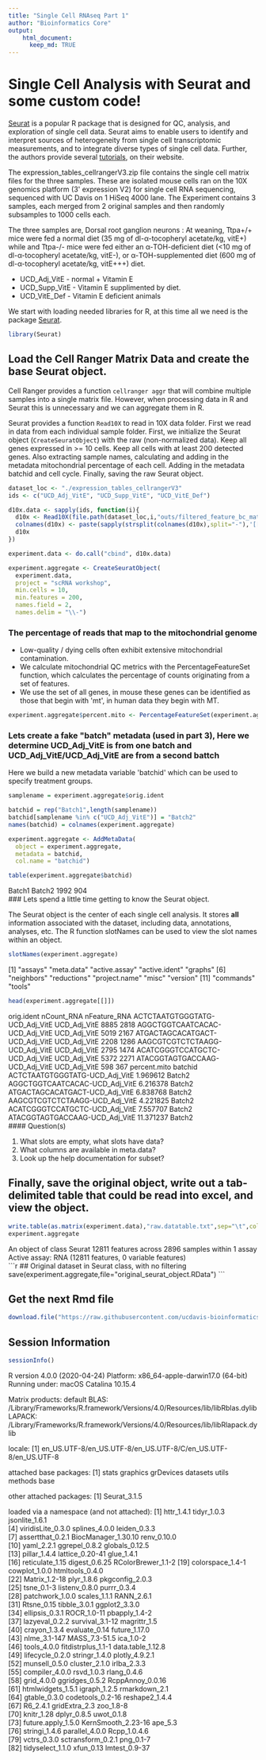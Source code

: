 ```yaml
---
title: "Single Cell RNAseq Part 1"
author: "Bioinformatics Core"
output:
    html_document:
      keep_md: TRUE
---
```


# Single Cell Analysis with Seurat and some custom code!

[Seurat](http://satijalab.org/seurat/) is a popular R package that is designed for QC, analysis, and exploration of single cell data. Seurat aims to enable users to identify and interpret sources of heterogeneity from single cell transcriptomic measurements, and to integrate diverse types of single cell data. Further, the authors provide several [tutorials](https://satijalab.org/seurat/vignettes.html), on their website.

The expression_tables_cellrangerV3.zip file contains the single cell matrix files for the three samples. These are isolated mouse cells ran on the 10X genomics platform (3' expression V2) for single cell RNA sequencing, sequenced with UC Davis on 1 HiSeq 4000 lane. The Experiment contains 3 samples, each merged from 2 original samples and then randomly subsamples to 1000 cells each.

The three samples are, Dorsal root ganglion neurons :
At weaning, Ttpa+/+ mice were fed a normal diet (35 mg of dl-α-tocopheryl acetate/kg, vitE+) while and Ttpa-/- mice were fed either an α-TOH-deficient diet (<10 mg of dl-α-tocopheryl acetate/kg, vitE-), or α-TOH-supplemented diet (600 mg of dl-α-tocopheryl acetate/kg, vitE+++) diet.

* UCD_Adj_VitE - normal + Vitamin E
* UCD_Supp_VitE - Vitamin E supplimented by diet.
* UCD_VitE_Def - Vitamin E deficient animals

We start with loading needed libraries for R, at this time all we need is the package [Seurat](http://satijalab.org/seurat/).

```r
library(Seurat)
```

## Load the Cell Ranger Matrix Data and create the base Seurat object.
Cell Ranger provides a function `cellranger aggr` that will combine multiple samples into a single matrix file. However, when processing data in R and Seurat this is unnecessary and we can aggregate them in R.

Seurat provides a function `Read10X` to read in 10X data folder. First we read in data from each individual sample folder. First, we initialize the Seurat object (`CreateSeuratObject`) with the raw (non-normalized data). Keep all genes expressed in >= 10 cells. Keep all cells with at least 200 detected genes. Also extracting sample names, calculating and adding in the metadata mitochondrial percentage of each cell. Adding in the metadata batchid and cell cycle. Finally, saving the raw Seurat object.


```r
dataset_loc <- "./expression_tables_cellrangerV3"
ids <- c("UCD_Adj_VitE", "UCD_Supp_VitE", "UCD_VitE_Def")

d10x.data <- sapply(ids, function(i){
  d10x <- Read10X(file.path(dataset_loc,i,"outs/filtered_feature_bc_matrix"))
  colnames(d10x) <- paste(sapply(strsplit(colnames(d10x),split="-"),'[[',1L),i,sep="-")
  d10x
})

experiment.data <- do.call("cbind", d10x.data)

experiment.aggregate <- CreateSeuratObject(
  experiment.data,
  project = "scRNA workshop",
  min.cells = 10,
  min.features = 200,
  names.field = 2,
  names.delim = "\\-")
```

### The percentage of reads that map to the mitochondrial genome

* Low-quality / dying cells often exhibit extensive mitochondrial contamination.
* We calculate mitochondrial QC metrics with the PercentageFeatureSet function, which calculates the percentage of counts originating from a set of features.
* We use the set of all genes, in mouse these genes can be identified as those that begin with 'mt', in human data they begin with MT.


```r
experiment.aggregate$percent.mito <- PercentageFeatureSet(experiment.aggregate, pattern = "^mt-")
```

### Lets create a fake "batch" metadata (used in part 3), Here we determine UCD_Adj_VitE is from one batch and UCD_Adj_VitE/UCD_Adj_VitE are from a second battch

Here we build a new metadata variable 'batchid' which can be used to specify treatment groups.

```r
samplename = experiment.aggregate$orig.ident

batchid = rep("Batch1",length(samplename))
batchid[samplename %in% c("UCD_Adj_VitE")] = "Batch2"
names(batchid) = colnames(experiment.aggregate)

experiment.aggregate <- AddMetaData(
  object = experiment.aggregate,
  metadata = batchid,
  col.name = "batchid")

table(experiment.aggregate$batchid)
```

<div class='r_output'>
 Batch1 Batch2
   1992    904
</div>
### Lets spend a little time getting to know the Seurat object.

The Seurat object is the center of each single cell analysis. It stores __all__ information associated with the dataset, including data, annotations, analyses, etc. The R function slotNames can be used to view the slot names within an object.


```r
slotNames(experiment.aggregate)
```

<div class='r_output'>  [1] "assays"       "meta.data"    "active.assay" "active.ident" "graphs"      
  [6] "neighbors"    "reductions"   "project.name" "misc"         "version"     
 [11] "commands"     "tools"
</div>

```r
head(experiment.aggregate[[]])
```

<div class='r_output'>                                  orig.ident nCount_RNA nFeature_RNA
 ACTCTAATGTGGGTATG-UCD_Adj_VitE UCD_Adj_VitE       8885         2818
 AGGCTGGTCAATCACAC-UCD_Adj_VitE UCD_Adj_VitE       5019         2167
 ATGACTAGCACATGACT-UCD_Adj_VitE UCD_Adj_VitE       2208         1286
 AAGCGTCGTCTCTAAGG-UCD_Adj_VitE UCD_Adj_VitE       2795         1474
 ACATCGGGTCCATGCTC-UCD_Adj_VitE UCD_Adj_VitE       5372         2271
 ATACGGTAGTGACCAAG-UCD_Adj_VitE UCD_Adj_VitE        598          367
                                percent.mito batchid
 ACTCTAATGTGGGTATG-UCD_Adj_VitE     1.969612  Batch2
 AGGCTGGTCAATCACAC-UCD_Adj_VitE     6.216378  Batch2
 ATGACTAGCACATGACT-UCD_Adj_VitE     6.838768  Batch2
 AAGCGTCGTCTCTAAGG-UCD_Adj_VitE     4.221825  Batch2
 ACATCGGGTCCATGCTC-UCD_Adj_VitE     7.557707  Batch2
 ATACGGTAGTGACCAAG-UCD_Adj_VitE    11.371237  Batch2
</div>
#### Question(s)

1. What slots are empty, what slots have data?
2. What columns are available in meta.data?
3. Look up the help documentation for subset?

## Finally, save the original object, write out a tab-delimited table that could be read into excel, and view the object.

```r
write.table(as.matrix(experiment.data),"raw.datatable.txt",sep="\t",col.names=T,row.names=T)
experiment.aggregate
```

<div class='r_output'> An object of class Seurat
 12811 features across 2896 samples within 1 assay
 Active assay: RNA (12811 features, 0 variable features)
</div>
```r
## Original dataset in Seurat class, with no filtering
save(experiment.aggregate,file="original_seurat_object.RData")
```

## Get the next Rmd file

```r
download.file("https://raw.githubusercontent.com/ucdavis-bioinformatics-training/2020-August-intro-scRNAseq/master/data_analysis/scRNA_Workshop-PART2.Rmd", "scRNA_Workshop-PART2.Rmd")
```

## Session Information

```r
sessionInfo()
```

<div class='r_output'> R version 4.0.0 (2020-04-24)
 Platform: x86_64-apple-darwin17.0 (64-bit)
 Running under: macOS Catalina 10.15.4

 Matrix products: default
 BLAS:   /Library/Frameworks/R.framework/Versions/4.0/Resources/lib/libRblas.dylib
 LAPACK: /Library/Frameworks/R.framework/Versions/4.0/Resources/lib/libRlapack.dylib

 locale:
 [1] en_US.UTF-8/en_US.UTF-8/en_US.UTF-8/C/en_US.UTF-8/en_US.UTF-8

 attached base packages:
 [1] stats     graphics  grDevices datasets  utils     methods   base     

 other attached packages:
 [1] Seurat_3.1.5

 loaded via a namespace (and not attached):
  [1] httr_1.4.1          tidyr_1.0.3         jsonlite_1.6.1     
  [4] viridisLite_0.3.0   splines_4.0.0       leiden_0.3.3       
  [7] assertthat_0.2.1    BiocManager_1.30.10 renv_0.10.0        
 [10] yaml_2.2.1          ggrepel_0.8.2       globals_0.12.5     
 [13] pillar_1.4.4        lattice_0.20-41     glue_1.4.1         
 [16] reticulate_1.15     digest_0.6.25       RColorBrewer_1.1-2
 [19] colorspace_1.4-1    cowplot_1.0.0       htmltools_0.4.0    
 [22] Matrix_1.2-18       plyr_1.8.6          pkgconfig_2.0.3    
 [25] tsne_0.1-3          listenv_0.8.0       purrr_0.3.4        
 [28] patchwork_1.0.0     scales_1.1.1        RANN_2.6.1         
 [31] Rtsne_0.15          tibble_3.0.1        ggplot2_3.3.0      
 [34] ellipsis_0.3.1      ROCR_1.0-11         pbapply_1.4-2      
 [37] lazyeval_0.2.2      survival_3.1-12     magrittr_1.5       
 [40] crayon_1.3.4        evaluate_0.14       future_1.17.0      
 [43] nlme_3.1-147        MASS_7.3-51.5       ica_1.0-2          
 [46] tools_4.0.0         fitdistrplus_1.1-1  data.table_1.12.8  
 [49] lifecycle_0.2.0     stringr_1.4.0       plotly_4.9.2.1     
 [52] munsell_0.5.0       cluster_2.1.0       irlba_2.3.3        
 [55] compiler_4.0.0      rsvd_1.0.3          rlang_0.4.6        
 [58] grid_4.0.0          ggridges_0.5.2      RcppAnnoy_0.0.16   
 [61] htmlwidgets_1.5.1   igraph_1.2.5        rmarkdown_2.1      
 [64] gtable_0.3.0        codetools_0.2-16    reshape2_1.4.4     
 [67] R6_2.4.1            gridExtra_2.3       zoo_1.8-8          
 [70] knitr_1.28          dplyr_0.8.5         uwot_0.1.8         
 [73] future.apply_1.5.0  KernSmooth_2.23-16  ape_5.3            
 [76] stringi_1.4.6       parallel_4.0.0      Rcpp_1.0.4.6       
 [79] vctrs_0.3.0         sctransform_0.2.1   png_0.1-7          
 [82] tidyselect_1.1.0    xfun_0.13           lmtest_0.9-37
</div>
